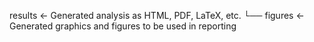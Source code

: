 results            <- Generated analysis as HTML, PDF, LaTeX, etc.
└── figures        <- Generated graphics and figures to be used in reporting